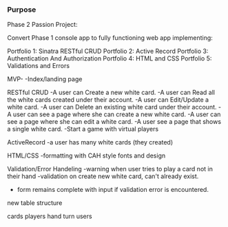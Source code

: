 
### Purpose
Phase 2 Passion Project:

Convert Phase 1 console app to fully functioning web app implementing:

Portfolio 1: Sinatra RESTful CRUD
Portfolio 2: Active Record
Portfolio 3: Authentication And Authorization
Portfolio 4: HTML and CSS
Portfolio 5: Validations and Errors

MVP-
-Index/landing page


RESTful CRUD
-A user can Create a new white card.
-A user can Read all the white cards created under their account.
-A user can Edit/Update a white card.
-A user can Delete an existing white card under their account.
-A user can see a page where she can create a new white card.
-A user can see a page where she can edit a white card.
-A user see a page that shows a single white card.
-Start a game with virtual players


ActiveRecord
-a user has many white cards (they created)


HTML/CSS
-formatting with CAH style fonts and design

Validation/Error Handeling
-warning when user tries to play a card not in their hand
-validation on create new white card, can't already exist.
- form remains complete with input if validation error is encountered.


new table structure

cards
players
hand
turn
users


